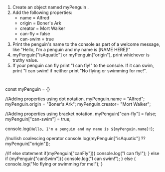 1. Create an object named myPenguin .
2. Add the following properties:
   - name = Alfred
   - origin = Boner's Ark
   - creator = Mort Walker
   - can-fly = false
   - can-swim = true
3. Print the penguin's name to the console as part of a welcome message, like "Hello, I'm a penguin and my name is [NAME HERE]!"
4. myPenguin["isAquatic"] or myPenguin["origin"], print whichever is truthy value.
5. If your penguin can fly print "I can fly!" to the console. If it can swim, print "I can swim! if neither print "No flying or swimming for me!".

<codeblock language="javascript" type="exercise" testMode="fixedInput">
<code>

</code>

<solution>
const myPenguin = {}

//Adding properties using dot notation.
myPenguin.name = "Alfred";
myPenguin.origin = "Boner's Ark";
myPenguin.creator= "Mort Walker";

//Adding properties using bracket notation.
myPenguin["can-fly"] = false;
myPenguin["can-swim"] = true;

console.log(`Hello, I'm a penguin and my name is ${myPenguin.name}!`);

//nullish coalescing operator
console.log(myPenguin["isAquatic"] ?? myPenguin["origin"]);

//If else statement
if(myPenguin["canFly"]){
	console.log("I can fly!");
} else if (myPenguin["canSwim"]){
	console.log("I can swim!");
} else {
	console.log("No flying or swimming for me!");
}
</solution>
</codeblock>
